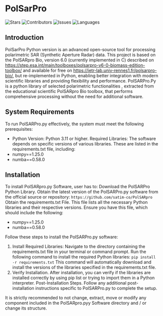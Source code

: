 # PolSarPro

![Stars](https://img.shields.io/github/stars/satim-co/PolSARpro?style=flat-square&label=Stars)
![Contributors](https://img.shields.io/github/contributors/satim-co/PolSARpro.svg?label=Contributors)
![Issues](https://img.shields.io/github/issues/satim-co/PolSARpro?label=Issues)
![Languages](https://img.shields.io/github/languages/top/satim-co/PolSARpro)

## Introduction
PolSarPro Python version is an advanced open-source tool for processing polarimetric SAR (Synthetic Aperture Radar) data. This project is based on the PolSARpro Bio, version 6.0 (currently implemented in C) described on https://step.esa.int/main/toolboxes/polsarpro-v6-0-biomass-edition-toolbox/ and
available for free on https://ietr-lab.univ-rennes1.fr/polsarpro-bio/,  but re-implemented in Python, enabling better integration with modern scientific libraries and providing flexibility and performance.
PolSARPro.Py is a python library of selected polarimetric functionalities , extracted from the educational scientific PolSARpro Bio toolbox, that performs comprehensive processing without the need for additional software.

## System Requirements
To run PolSARPro.py effectively, the system must meet the following prerequisites:
- Python Version: Python 3.11 or higher.
Required Libraries: The software depends on specific versions of various libraries. These are listed in the requirements.txt file, including:
- numpy==1.25.0
- numba==0.58.0

## Installation
To install PolSARpro.py Software, user has to:
Download the PolSARPro Python Library. Obtain the latest version of the PolSARPro.py software from the official source or repository:
`https://github.com/satim-co/PolSARpro`
Obtain the requirements.txt File. This file lists all the necessary Python libraries and their respective versions. Ensure you have this file, which should include the following:
- numpy==1.25.0
- numba==0.58.0


Follow these steps to install the PolSARPro.py software:
1. Install Required Libraries: Navigate to the directory containing the requirements.txt file in your terminal or command prompt. Run the following command to install the required Python libraries:
`pip install -r requirements.txt`
      This command will automatically download and install the versions of the libraries specified in the requirements.txt file.
2. Verify Installation. After installation, you can verify if the libraries are installed correctly by using pip list or trying to import them in a Python interpreter.
Post-Installation Steps. Follow any additional post-installation instructions specific to PolSARPro.py to complete the setup.

It is strictly recommended to not change, extract, move or modify any component  included in the PolSARpro.pyy Software directory and / or change its structure.
